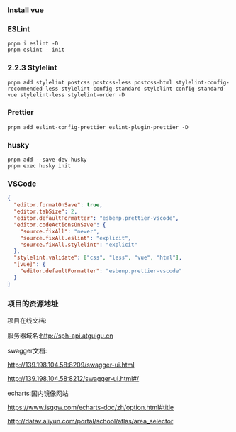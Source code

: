 ### Install vue

### ESLint

```
pnpm i eslint -D
pnpm eslint --init
```

### 2.2.3 Stylelint

```shell
pnpm add stylelint postcss postcss-less postcss-html stylelint-config-recommended-less stylelint-config-standard stylelint-config-standard-vue stylelint-less stylelint-order -D
```

### Prettier

```
pnpm add eslint-config-prettier eslint-plugin-prettier -D
```

### husky

```shell
pnpm add --save-dev husky
pnpm exec husky init
```

### VSCode

```json
{
  "editor.formatOnSave": true,
  "editor.tabSize": 2,
  "editor.defaultFormatter": "esbenp.prettier-vscode",
  "editor.codeActionsOnSave": {
    "source.fixAll": "never",
    "source.fixAll.eslint": "explicit",
    "source.fixAll.stylelint": "explicit"
  },
  "stylelint.validate": ["css", "less", "vue", "html"],
  "[vue]": {
    "editor.defaultFormatter": "esbenp.prettier-vscode"
  }
}
```

### 项目的资源地址

项目在线文档:

服务器域名:http://sph-api.atguigu.cn

swagger文档:

http://139.198.104.58:8209/swagger-ui.html

http://139.198.104.58:8212/swagger-ui.html#/

echarts:国内镜像网站

https://www.isqqw.com/echarts-doc/zh/option.html#title

http://datav.aliyun.com/portal/school/atlas/area_selector
